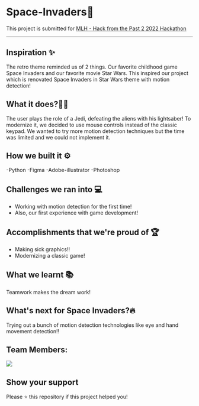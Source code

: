 # Space-Invaders👾

This project is submitted for [MLH - Hack from the Past 2 2022 Hackathon](https://hack-from-the-past-2.devpost.com/)

---

## Inspiration ✨
The retro theme reminded us of 2 things. Our favorite childhood game Space Invaders and our favorite movie Star Wars. This inspired our project which is renovated Space Invaders in Star Wars theme with motion detection!

## What it does?👨‍💻
The user plays the role of a Jedi, defeating the aliens with his lightsaber! To modernize it, we decided to use mouse controls instead of the classic keypad. We wanted to try more motion detection techniques but the time was limited and we could not implement it.
 
## How we built it ⚙️
-Python
-Figma
-Adobe-illustrator
-Photoshop

## Challenges we ran into 💻
- Working with motion detection for the first time!
-  Also, our first experience with game development!

## Accomplishments that we're proud of 🏆
- Making sick graphics!!
- Modernizing a classic game!

## What we learnt 📚
Teamwork makes the dream work!

## What's next for Space Invaders?🔥
Trying out a bunch of motion detection technologies like eye and hand movement detection!!

## Team Members:
<a href="https://github.com/coder12git/Space-Invaders/graphs/contributors">
  <img src="https://contrib.rocks/image?repo=coder12git/Space-Invaders"/>
</a>

## Show your support

Please ⭐️ this repository if this project helped you!
